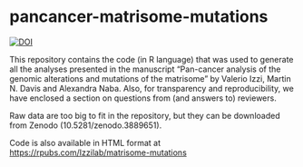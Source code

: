 # pancancer-matrisome-mutations

[![DOI](https://zenodo.org/badge/279057858.svg)](https://zenodo.org/badge/latestdoi/279057858)

This repository contains the code (in R language) that was used to generate all the analyses presented in the manuscript “Pan-cancer analysis of the genomic alterations and mutations of the matrisome” by Valerio Izzi, Martin N. Davis and Alexandra Naba. Also, for transparency and reproducibility, we have enclosed a section on questions from (and answers to) reviewers.

Raw data are too big to fit in the repository, but they can be downloaded from Zenodo (10.5281/zenodo.3889651).

Code is also available in HTML format at https://rpubs.com/Izzilab/matrisome-mutations

